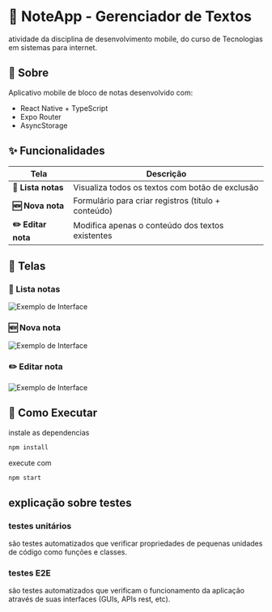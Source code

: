 # 📱 NoteApp - Gerenciador de Textos

atividade da disciplina de desenvolvimento mobile, do curso de Tecnologias em sistemas para internet.

## 📌 Sobre

Aplicativo mobile de bloco de notas desenvolvido com:

- React Native + TypeScript
- Expo Router
- AsyncStorage

## ✨ Funcionalidades

| Tela | Descrição |
|------|-----------|
| **📜 Lista notas** | Visualiza todos os textos com botão de exclusão |
| **🆕 Nova nota** | Formulário para criar registros (título + conteúdo) |
| **✏️  Editar nota** | Modifica apenas o conteúdo dos textos existentes |

## 📱 Telas

### 📜 Lista notas

![Exemplo de Interface](https://github.com/SamuelPatrickMeneses/prog_mobile_av1/blob/master/.github/preview/list.jpg) 

### 🆕 Nova nota

![Exemplo de Interface](https://github.com/SamuelPatrickMeneses/prog_mobile_av1/blob/master/.github/preview/new.jpg) 

### ✏️  Editar nota

![Exemplo de Interface](https://github.com/SamuelPatrickMeneses/prog_mobile_av1/blob/master/.github/preview/edit.jpg) 

## 🚀 Como Executar

instale as dependencias

```bash
npm install
```
execute com

```bash
npm start
```
## explicação sobre testes

### testes unitários
são testes automatizados que verificar propriedades de pequenas unidades de código como funções e classes.

### testes E2E

são testes automatizados que verificam o funcionamento da aplicação através de suas interfaces (GUIs, APIs rest, etc).
